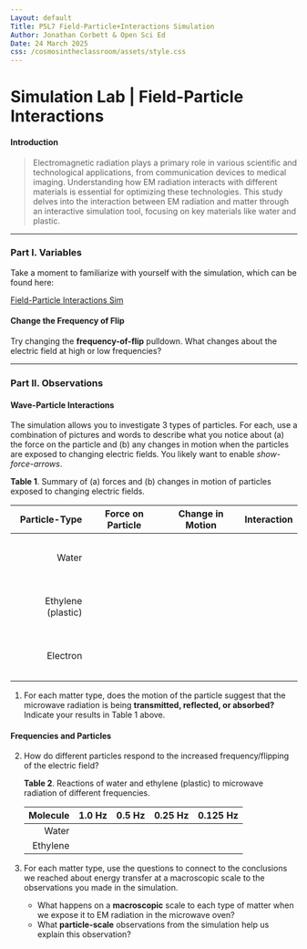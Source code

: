 ```yaml
---
Layout: default
Title: P5L7 Field-Particle+Interactions Simulation
Author: Jonathan Corbett & Open Sci Ed
Date: 24 March 2025
css: /cosmosintheclassroom/assets/style.css
---
```


# Simulation Lab | Field-Particle Interactions
#### Introduction

>Electromagnetic radiation plays a primary role in various scientific and technological applications, from communication devices to medical imaging. Understanding how EM radiation interacts with different materials is essential for optimizing these technologies. This study delves into the interaction between EM radiation and matter through an interactive simulation tool, focusing on key materials like water and plastic.

___

### Part I. Variables
Take a moment to familiarize with yourself with the simulation, which can be found here:

[Field-Particle Interactions Sim](https://openscied-static.s3.us-east-1.amazonaws.com/HTML+Files/Field-Particle%2BInteractions.html)



[Field-Particle Interactions Sim]: (https://openscied-static.s3.us-east-1.amazonaws.com/HTML+Files/Field-Particle%2BInteractions.html)

#### Change the Frequency of Flip
Try changing the **frequency-of-flip** pulldown. What changes about the electric field at high or low frequencies?

---

### Part II. Observations

#### Wave-Particle Interactions
The simulation allows you to investigate 3 types of particles. For each, use a combination of pictures and words to describe what you notice about (a) the force on the particle and (b) any changes in motion when the particles are exposed to changing electric fields. You likely want to enable *show-force-arrows*.

   **Table 1**. Summary of (a) forces and (b) changes in motion of particles exposed to changing electric fields.

   |Particle-Type|Force on Particle|Change in Motion|Interaction|
   |-:|-|-|-|
   |Water|<br><br><br><br>| | |
   |Ethylene (plastic)|<br> <br><br><br>| | |
   |Electron|<br><br><br><br>| | |

1. For each matter type, does the motion of the particle suggest that the microwave radiation is being **transmitted, reflected, or absorbed?** Indicate your results in Table 1 above.

#### Frequencies and Particles

2. How do different particles respond to the increased frequency/flipping of the electric field?
   
   **Table 2**. Reactions of water and ethylene (plastic) to microwave radiation of different frequencies. 
   
   |Molecule|1.0 Hz|0.5 Hz|0.25 Hz| 0.125 Hz|
   |-:|-|-|-|-|
   |Water| | | |
   |Ethylene| | | |

3. For each matter type, use the questions to connect to the conclusions we reached about energy transfer at a macroscopic scale to the observations you made in the simulation. 
   - What happens on a **macroscopic** scale to each type of matter when we expose it to EM radiation in the microwave oven?
   - What **particle-scale** observations from the simulation help us explain this observation?
